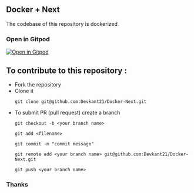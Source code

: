 ## Docker + Next

The codebase of this repository is dockerized.

### Open in Gitpod

[![Open in Gitpod](https://gitpod.io/button/open-in-gitpod.svg)](https://gitpod.io/#https://github.com/Devkant21/Docker-Next)

## To contribute to this repository :

- Fork the repository
- Clone it
  ```
  git clone git@github.com:Devkant21/Docker-Next.git
  ```
- To submit PR (pull request) create a branch
  ```
  git checkout -b <your branch name>
  ```
  ```
  git add <filename>
  ```
  ```
  git commit -m "commit message"
  ```
  ```
  git remote add <your branch name> git@github.com:Devkant21/Docker-Next.git
  ```
  ```
  git push <your branch name>
  ```

### Thanks